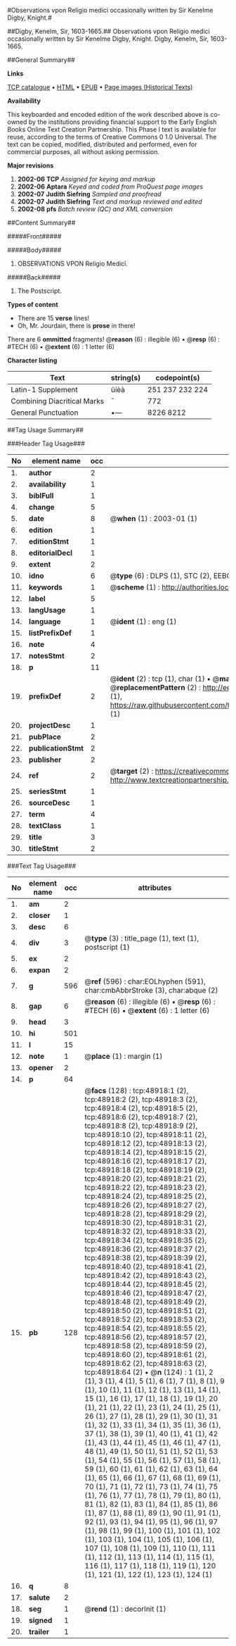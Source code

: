 #Observations vpon Religio medici occasionally written by Sir Kenelme Digby, Knight.#

##Digby, Kenelm, Sir, 1603-1665.##
Observations vpon Religio medici occasionally written by Sir Kenelme Digby, Knight.
Digby, Kenelm, Sir, 1603-1665.

##General Summary##

**Links**

[TCP catalogue](http://www.ota.ox.ac.uk/tcp/)  • 
[HTML](http://tei.it.ox.ac.uk/tcp/Texts-HTML/free/A35/A35983.html)  • 
[EPUB](http://tei.it.ox.ac.uk/tcp/Texts-EPUB/free/A35/A35983.epub) • 
[Page images (Historical Texts)](https://data.historicaltexts.jisc.ac.uk/view?pubId=eebo-11774452e&pageId=eebo-11774452e-48918-1)

**Availability**

This keyboarded and encoded edition of the
	       work described above is co-owned by the institutions
	       providing financial support to the Early English Books
	       Online Text Creation Partnership. This Phase I text is
	       available for reuse, according to the terms of Creative
	       Commons 0 1.0 Universal. The text can be copied,
	       modified, distributed and performed, even for
	       commercial purposes, all without asking permission.

**Major revisions**

1. __2002-06__ __TCP__ *Assigned for keying and markup*
1. __2002-06__ __Aptara__ *Keyed and coded from ProQuest page images*
1. __2002-07__ __Judith Siefring__ *Sampled and proofread*
1. __2002-07__ __Judith Siefring__ *Text and markup reviewed and edited*
1. __2002-08__ __pfs__ *Batch review (QC) and XML conversion*

##Content Summary##

#####Front#####

#####Body#####

1. OBSERVATIONS
VPON
Religio Medicī.

#####Back#####

1. The Postscript.

**Types of content**

  * There are 15 **verse** lines!
  * Oh, Mr. Jourdain, there is **prose** in there!

There are 6 **ommitted** fragments! 
 @__reason__ (6) : illegible (6)  •  @__resp__ (6) : #TECH (6)  •  @__extent__ (6) : 1 letter (6)

**Character listing**


|Text|string(s)|codepoint(s)|
|---|---|---|
|Latin-1 Supplement|ûíèà|251 237 232 224|
|Combining             Diacritical Marks|̄|772|
|General Punctuation|•—|8226 8212|

##Tag Usage Summary##

###Header Tag Usage###

|No|element name|occ|attributes|
|---|---|---|---|
|1.|__author__|2||
|2.|__availability__|1||
|3.|__biblFull__|1||
|4.|__change__|5||
|5.|__date__|8| @__when__ (1) : 2003-01 (1)|
|6.|__edition__|1||
|7.|__editionStmt__|1||
|8.|__editorialDecl__|1||
|9.|__extent__|2||
|10.|__idno__|6| @__type__ (6) : DLPS (1), STC (2), EEBO-CITATION (1), OCLC (1), VID (1)|
|11.|__keywords__|1| @__scheme__ (1) : http://authorities.loc.gov/ (1)|
|12.|__label__|5||
|13.|__langUsage__|1||
|14.|__language__|1| @__ident__ (1) : eng (1)|
|15.|__listPrefixDef__|1||
|16.|__note__|4||
|17.|__notesStmt__|2||
|18.|__p__|11||
|19.|__prefixDef__|2| @__ident__ (2) : tcp (1), char (1)  •  @__matchPattern__ (2) : ([0-9\-]+):([0-9IVX]+) (1), (.+) (1)  •  @__replacementPattern__ (2) : http://eebo.chadwyck.com/downloadtiff?vid=$1&page=$2 (1), https://raw.githubusercontent.com/textcreationpartnership/Texts/master/tcpchars.xml#$1 (1)|
|20.|__projectDesc__|1||
|21.|__pubPlace__|2||
|22.|__publicationStmt__|2||
|23.|__publisher__|2||
|24.|__ref__|2| @__target__ (2) : https://creativecommons.org/publicdomain/zero/1.0/ (1), http://www.textcreationpartnership.org/docs/. (1)|
|25.|__seriesStmt__|1||
|26.|__sourceDesc__|1||
|27.|__term__|4||
|28.|__textClass__|1||
|29.|__title__|3||
|30.|__titleStmt__|2||


###Text Tag Usage###

|No|element name|occ|attributes|
|---|---|---|---|
|1.|__am__|2||
|2.|__closer__|1||
|3.|__desc__|6||
|4.|__div__|3| @__type__ (3) : title_page (1), text (1), postscript (1)|
|5.|__ex__|2||
|6.|__expan__|2||
|7.|__g__|596| @__ref__ (596) : char:EOLhyphen (591), char:cmbAbbrStroke (3), char:abque (2)|
|8.|__gap__|6| @__reason__ (6) : illegible (6)  •  @__resp__ (6) : #TECH (6)  •  @__extent__ (6) : 1 letter (6)|
|9.|__head__|3||
|10.|__hi__|501||
|11.|__l__|15||
|12.|__note__|1| @__place__ (1) : margin (1)|
|13.|__opener__|2||
|14.|__p__|64||
|15.|__pb__|128| @__facs__ (128) : tcp:48918:1 (2), tcp:48918:2 (2), tcp:48918:3 (2), tcp:48918:4 (2), tcp:48918:5 (2), tcp:48918:6 (2), tcp:48918:7 (2), tcp:48918:8 (2), tcp:48918:9 (2), tcp:48918:10 (2), tcp:48918:11 (2), tcp:48918:12 (2), tcp:48918:13 (2), tcp:48918:14 (2), tcp:48918:15 (2), tcp:48918:16 (2), tcp:48918:17 (2), tcp:48918:18 (2), tcp:48918:19 (2), tcp:48918:20 (2), tcp:48918:21 (2), tcp:48918:22 (2), tcp:48918:23 (2), tcp:48918:24 (2), tcp:48918:25 (2), tcp:48918:26 (2), tcp:48918:27 (2), tcp:48918:28 (2), tcp:48918:29 (2), tcp:48918:30 (2), tcp:48918:31 (2), tcp:48918:32 (2), tcp:48918:33 (2), tcp:48918:34 (2), tcp:48918:35 (2), tcp:48918:36 (2), tcp:48918:37 (2), tcp:48918:38 (2), tcp:48918:39 (2), tcp:48918:40 (2), tcp:48918:41 (2), tcp:48918:42 (2), tcp:48918:43 (2), tcp:48918:44 (2), tcp:48918:45 (2), tcp:48918:46 (2), tcp:48918:47 (2), tcp:48918:48 (2), tcp:48918:49 (2), tcp:48918:50 (2), tcp:48918:51 (2), tcp:48918:52 (2), tcp:48918:53 (2), tcp:48918:54 (2), tcp:48918:55 (2), tcp:48918:56 (2), tcp:48918:57 (2), tcp:48918:58 (2), tcp:48918:59 (2), tcp:48918:60 (2), tcp:48918:61 (2), tcp:48918:62 (2), tcp:48918:63 (2), tcp:48918:64 (2)  •  @__n__ (124) : 1 (1), 2 (1), 3 (1), 4 (1), 5 (1), 6 (1), 7 (1), 8 (1), 9 (1), 10 (1), 11 (1), 12 (1), 13 (1), 14 (1), 15 (1), 16 (1), 17 (1), 18 (1), 19 (1), 20 (1), 21 (1), 22 (1), 23 (1), 24 (1), 25 (1), 26 (1), 27 (1), 28 (1), 29 (1), 30 (1), 31 (1), 32 (1), 33 (1), 34 (1), 35 (1), 36 (1), 37 (1), 38 (1), 39 (1), 40 (1), 41 (1), 42 (1), 43 (1), 44 (1), 45 (1), 46 (1), 47 (1), 48 (1), 49 (1), 50 (1), 51 (1), 52 (1), 53 (1), 54 (1), 55 (1), 56 (1), 57 (1), 58 (1), 59 (1), 60 (1), 61 (1), 62 (1), 63 (1), 64 (1), 65 (1), 66 (1), 67 (1), 68 (1), 69 (1), 70 (1), 71 (1), 72 (1), 73 (1), 74 (1), 75 (1), 76 (1), 77 (1), 78 (1), 79 (1), 80 (1), 81 (1), 82 (1), 83 (1), 84 (1), 85 (1), 86 (1), 87 (1), 88 (1), 89 (1), 90 (1), 91 (1), 92 (1), 93 (1), 94 (1), 95 (1), 96 (1), 97 (1), 98 (1), 99 (1), 100 (1), 101 (1), 102 (1), 103 (1), 104 (1), 105 (1), 106 (1), 107 (1), 108 (1), 109 (1), 110 (1), 111 (1), 112 (1), 113 (1), 114 (1), 115 (1), 116 (1), 117 (1), 118 (1), 119 (1), 120 (1), 121 (1), 122 (1), 123 (1), 124 (1)|
|16.|__q__|8||
|17.|__salute__|2||
|18.|__seg__|1| @__rend__ (1) : decorInit (1)|
|19.|__signed__|1||
|20.|__trailer__|1||
